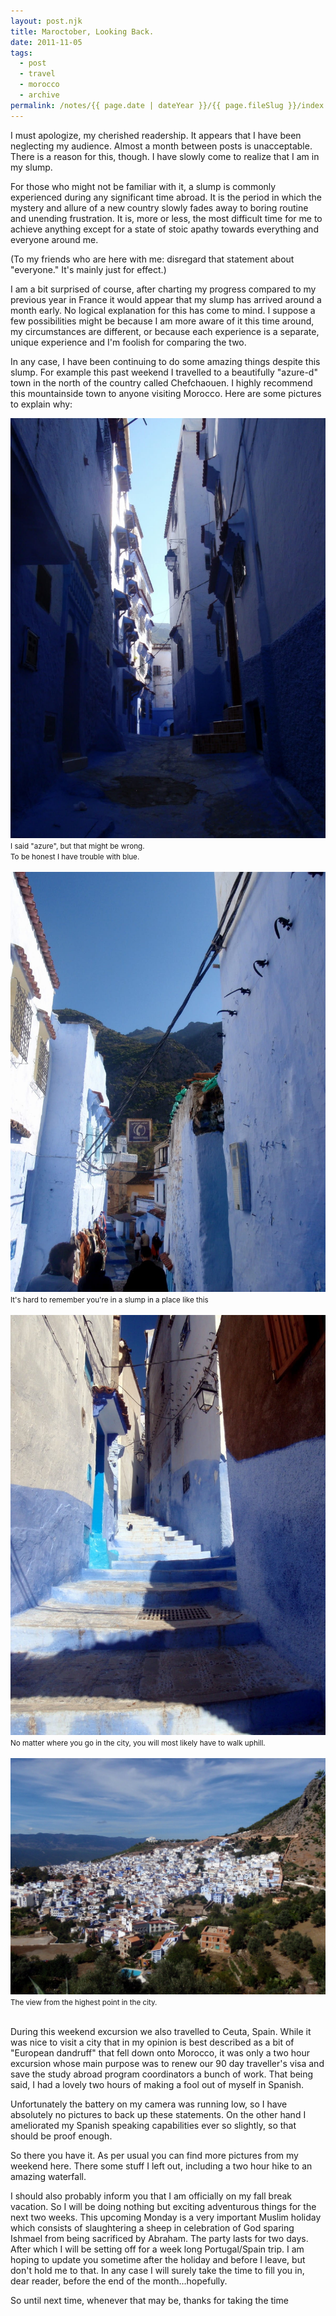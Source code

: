 ```yaml
---
layout: post.njk
title: Maroctober, Looking Back.
date: 2011-11-05
tags:
  - post
  - travel
  - morocco
  - archive
permalink: /notes/{{ page.date | dateYear }}/{{ page.fileSlug }}/index.html
---
```


I must apologize, my cherished readership. It appears that I have been neglecting my audience. Almost a month between posts is unacceptable. There is a reason for this, though. I have slowly come to realize that I am in my slump.

For those who might not be familiar with it, a slump is commonly experienced during any significant time abroad. It is the period in which the mystery and allure of a new country slowly fades away to boring routine and unending frustration. It is, more or less, the most difficult time for me to achieve anything except for a state of stoic apathy towards everything and everyone around me.

(To my friends who are here with me: disregard that statement about "everyone." It's mainly just for effect.)

I am a bit surprised of course, after charting my progress compared to my previous year in France it would appear that my slump has arrived around a month early. No logical explanation for this has come to mind. I suppose a few possibilities might be because I am more aware of it this time around, my circumstances are different, or because each experience is a separate, unique experience and I'm foolish for comparing the two.

In any case, I have been continuing to do some amazing things despite this slump. For example this past weekend I travelled to a beautifully "azure-d" town in the north of the country called Chefchaouen. I highly recommend this mountainside town to anyone visiting Morocco. Here are some pictures to explain why:

<div><img src="/img/blog-archive/back-1.jpg" class="blog-pic container" /></div>
<div class="center-text"><small>I said "azure", but that might be wrong.</br>
To be honest I have trouble with blue.</small></div><br />

<div><img src="/img/blog-archive/back-2.jpg" class="blog-pic container" /></div>
<div class="center-text"><small>It's hard to remember you're in a
slump in a place like this</small></div><br />

<div><img src="/img/blog-archive/back-3.jpg" class="blog-pic container" /></div>
<div class="center-text"><small>No matter where you go in the city, you
will most likely have to walk uphill.</small></div><br />

<div><img src="/img/blog-archive/back-4.jpg" class="blog-pic container" /></div>
<div class="center-text"><small>The view from the highest point in the city.</small></div><br />

During this weekend excursion we also travelled to Ceuta, Spain. While it was nice to visit a city that in my opinion is best described as a bit of "European dandruff" that fell down onto Morocco, it was only a two hour excursion whose main purpose was to renew our 90 day traveller's visa and save the study abroad program coordinators a bunch of work. That being said, I had a lovely two hours of making a fool out of myself in Spanish.

Unfortunately the battery on my camera was running low, so I have absolutely no pictures to back up these statements. On the other hand I ameliorated my Spanish speaking capabilities ever so slightly, so that should be proof enough.

So there you have it. As per usual you can find more pictures from my weekend here. There some stuff I left out, including a two hour hike to an amazing waterfall.

I should also probably inform you that I am officially on my fall break vacation. So I will be doing nothing but exciting adventurous things for the next two weeks. This upcoming Monday is a very important Muslim holiday which consists of slaughtering a sheep in celebration of God sparing Ishmael from being sacrificed by Abraham. The party lasts for two days. After which I will be setting off for a week long Portugal/Spain trip. I am hoping to update you sometime after the holiday and before I leave, but don't hold me to that. In any case I will surely take the time to fill you in, dear reader, before the end of the month...hopefully.

So until next time, whenever that may be, thanks for taking the time 
